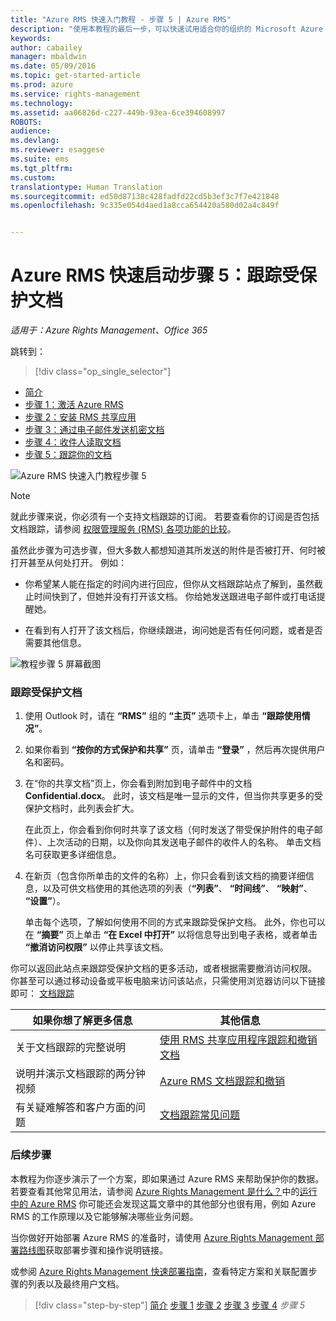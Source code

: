 ```yaml
---
title: "Azure RMS 快速入门教程 - 步骤 5 | Azure RMS"
description: "使用本教程的最后一步，可以快速试用适合你的组织的 Microsoft Azure Rights Management，只需执行 5 个步骤，所需时间不到 15 分钟。"
keywords: 
author: cabailey
manager: mbaldwin
ms.date: 05/09/2016
ms.topic: get-started-article
ms.prod: azure
ms.service: rights-management
ms.technology: 
ms.assetid: aa06826d-c227-449b-93ea-6ce394608997
ROBOTS: 
audience: 
ms.devlang: 
ms.reviewer: esaggese
ms.suite: ems
ms.tgt_pltfrm: 
ms.custom: 
translationtype: Human Translation
ms.sourcegitcommit: ed50d87138c428fadfd22cd5b3ef3c7f7e421848
ms.openlocfilehash: 9c335e054d4aed1a8cca654420a580d02a4c849f


---
```



# Azure RMS 快速启动步骤 5：跟踪受保护文档

*适用于：Azure Rights Management、Office 365*


跳转到： 
> [!div class="op_single_selector"]
- [简介](quick-start-tutorial.md)
- [步骤 1：激活 Azure RMS](tutorial-step1.md)
- [步骤 2：安装 RMS 共享应用](tutorial-step2.md)
- [步骤 3：通过电子邮件发送机密文档](tutorial-step3.md)
- [步骤 4：收件人读取文档](tutorial-step4.md)
- [步骤 5：跟踪你的文档](tutorial-step5.md)

![Azure RMS 快速入门教程步骤 5](../media/AzRMS_QuickStartSteps5.PNG)

> [!NOTE]
> 就此步骤来说，你必须有一个支持文档跟踪的订阅。 若要查看你的订阅是否包括文档跟踪，请参阅 [权限管理服务 (RMS) 各项功能的比较](https://technet.microsoft.com/dn858608.aspx)。

虽然此步骤为可选步骤，但大多数人都想知道其所发送的附件是否被打开、何时被打开甚至从何处打开。 例如：

-   你希望某人能在指定的时间内进行回应，但你从文档跟踪站点了解到，虽然截止时间快到了，但她并没有打开该文档。 你给她发送跟进电子邮件或打电话提醒她。

-   在看到有人打开了该文档后，你继续跟进，询问她是否有任何问题，或者是否需要其他信息。

![教程步骤 5 屏幕截图](../media/AzRMS_Tutorial_5_Screenshots.png)

### 跟踪受保护文档

1.  使用 Outlook 时，请在 **“RMS”** 组的 **“主页”** 选项卡上，单击 **“跟踪使用情况”**。

2.  如果你看到 **“按你的方式保护和共享”** 页，请单击 **“登录”** ，然后再次提供用户名和密码。

3.  在“你的共享文档”页上，你会看到附加到电子邮件中的文档 **Confidential.docx**。 此时，该文档是唯一显示的文件，但当你共享更多的受保护文档时，此列表会扩大。

    在此页上，你会看到你何时共享了该文档（何时发送了带受保护附件的电子邮件）、上次活动的日期，以及你向其发送电子邮件的收件人的名称。 单击文档名可获取更多详细信息。

4.  在新页（包含你所单击的文件的名称）上，你只会看到该文档的摘要详细信息，以及可供文档使用的其他选项的列表（**“列表”**、 **“时间线”**、 **“映射”**、 **“设置”**）。

    单击每个选项，了解如何使用不同的方式来跟踪受保护文档。 此外，你也可以在 **“摘要”** 页上单击 **“在 Excel 中打开”** 以将信息导出到电子表格，或者单击 **“撤消访问权限”** 以停止共享该文档。

你可以返回此站点来跟踪受保护文档的更多活动，或者根据需要撤消访问权限。 你甚至可以通过移动设备或平板电脑来访问该站点，只需使用浏览器访问以下链接即可： [文档跟踪](http://go.microsoft.com/fwlink/?LinkId=529562)

|如果你想了解更多信息|其他信息|
|--------------------------------|--------------------------|
|关于文档跟踪的完整说明|[使用 RMS 共享应用程序跟踪和撤销文档](../rms-client/sharing-app-track-revoke.md)|
|说明并演示文档跟踪的两分钟视频|[Azure RMS 文档跟踪和撤销](http://channel9.msdn.com/Series/Information-Protection/Azure-RMS-Document-Tracking-and-Revocation)|
|有关疑难解答和客户方面的问题|[文档跟踪常见问题](https://technet.microsoft.com/dn947488)|

### 后续步骤
本教程为你逐步演示了一个方案，即如果通过 Azure RMS 来帮助保护你的数据。 若要查看其他常见用法，请参阅 [Azure Rights Management 是什么？](../understand-explore/what-is-azure-rms.md)中的[运行中的 Azure RMS](../understand-explore/what-admins-users-see.md) 你可能还会发现这篇文章中的其他部分也很有用，例如 Azure RMS 的工作原理以及它能够解决哪些业务问题。

当你做好开始部署 Azure RMS 的准备时，请使用 [Azure Rights Management 部署路线图](../plan-design/deployment-roadmap.md)获取部署步骤和操作说明链接。

或参阅 [Azure Rights Management 快速部署指南](../get-started/rapid-deployment-guide.md)，查看特定方案和关联配置步骤的列表以及最终用户文档。

>[!div class="step-by-step"]
[简介](quick-start-tutorial.md)
[步骤 1](tutorial-step1.md)
[步骤 2](tutorial-step2.md)
[步骤 3](tutorial-step3.md)
[步骤 4](tutorial-step4.md)
*步骤 5*



<!--HONumber=Jul16_HO3-->



